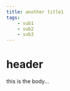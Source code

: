 ```yaml
---
title: another title1
tags:
    - sub1
    - sub2
    - sub3
---
```


# header

this is the body...
